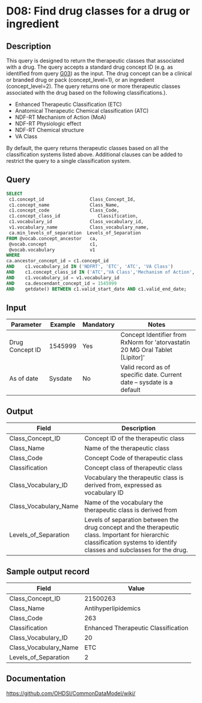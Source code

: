 <!---
Group:drug
Name:D08 Find drug classes for a drug or ingredient
Author:Patrick Ryan
CDM Version: 5.0
-->

# D08: Find drug classes for a drug or ingredient

## Description
This query is designed to return the therapeutic classes that associated with a drug. The query accepts a standard drug concept ID (e.g. as identified from query  [G03](http://vocabqueries.omop.org/general-queries/g3)) as the input. The drug concept can be a clinical or branded drug or pack (concept_level=1), or an ingredient (concept_level=2). The query returns one or more therapeutic classes associated with the drug based on the following classifications.).

- Enhanced Therapeutic Classification (ETC)
- Anatomical Therapeutic Chemical classification (ATC)
- NDF-RT Mechanism of Action (MoA)
- NDF-RT Physiologic effect
- NDF-RT Chemical structure
- VA Class

By default, the query returns therapeutic classes based on all the classification systems listed above. Additional clauses can be added to restrict the query to a single classification system.

## Query
```sql
SELECT
 c1.concept_id                 Class_Concept_Id,
 c1.concept_name               Class_Name,
 c1.concept_code               Class_Code,
 c1.concept_class_id              Classification,
 c1.vocabulary_id              Class_vocabulary_id,
 v1.vocabulary_name            Class_vocabulary_name,
 ca.min_levels_of_separation  Levels_of_Separation
FROM @vocab.concept_ancestor   ca,
 @vocab.concept                c1,
 @vocab.vocabulary             v1
WHERE
ca.ancestor_concept_id = c1.concept_id
AND    c1.vocabulary_id IN ('NDFRT', 'ETC', 'ATC', 'VA Class')
AND    c1.concept_class_id IN ('ATC','VA Class','Mechanism of Action','Chemical Structure','ETC','Physiologic Effect')
AND    c1.vocabulary_id = v1.vocabulary_id
AND    ca.descendant_concept_id = 1545999
AND    getdate() BETWEEN c1.valid_start_date AND c1.valid_end_date;
```



## Input

| Parameter |  Example |  Mandatory |  Notes |
| --- | --- | --- | --- |
|   Drug Concept ID |  1545999 |  Yes | Concept Identifier from RxNorm for 'atorvastatin 20 MG Oral Tablet [Lipitor]' |
|  As of date |  Sysdate |  No | Valid record as of specific date. Current date – sysdate is a default |

## Output

|  Field |  Description |
| --- | --- |
|  Class_Concept_ID |  Concept ID of the therapeutic class |
|  Class_Name |  Name of the therapeutic class |
|  Class_Code |  Concept Code of therapeutic class |
|  Classification |  Concept class of therapeutic class |
|  Class_Vocabulary_ID |  Vocabulary the therapeutic class is derived from, expressed as vocabulary ID |
|  Class_Vocabulary_Name |  Name of the vocabulary the therapeutic class is derived from |
|  Levels_of_Separation |  Levels of separation between the drug concept and the therapeutic class. Important for hierarchic classification systems to identify classes and subclasses for the drug. |

## Sample output record

|  Field |  Value |
| --- | --- |
|  Class_Concept_ID |  21500263 |
|  Class_Name |  Antihyperlipidemics |
|  Class_Code |  263 |
|  Classification |  Enhanced Therapeutic Classification |
|  Class_Vocabulary_ID |  20 |
|  Class_Vocabulary_Name |  ETC |
|  Levels_of_Separation |  2 |



## Documentation
https://github.com/OHDSI/CommonDataModel/wiki/
